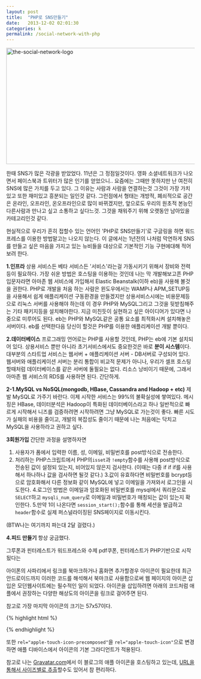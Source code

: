 ```yaml
---
layout: post
title:  "PHP로 SNS만들기"
date:   2013-12-02 02:01:30
categories: k
permalink: /social-network-with-php
---
```


<a href="http://www.flickr.com/photos/openhiun/11155396466" title="the-social-network-logo by openhiun, on Flickr"><img src="http://farm4.staticflickr.com/3800/11155396466_b2fbdd6ed6_o.png" width="800" height="310" alt="the-social-network-logo"></a>

한때 SNS가 많은 각광을 받았었다. 11년은 그 정점일것이다. 영화 소셜네트워크가 나오면서 페이스북과 트위터가 많은 인기를 얻었으니..
요즘에는 그때만 못하지만 난 여전히 SNS에 많은 가치를 두고 있다. 그 이유는 사람과 사람을 연결하는것 그것이 가장 가치있고 또한 재미있고 흥분되는 일인것 같다.
그런점에서 형태는 개방적, 폐쇠적으로 공간은 온라인, 오프라인, 온오프라인으로 많이 바뀌겠지만, 앞으로도 우리의 원초적 본능인 다른사람과 만나고 싶고
소통하고 싶다느것. 그것을 채워주기 위해 오랫동안 남아있을 카테고리인것 같다.

현실적으로 우리가 흔히 접할수 있는 언어인 'PHP로 SNS만들기'로 구글링을 하면 워드프레스를 이용한 방법말고는 나오지 않는다.
이 글에서는 1년전의 나처럼 막연하게 SNS를 만들고 싶은 마음을 가지고 있는 뉴비들을 대상으로 기본적인 기능 구현에대해 적어보려 한다.

**1.인프라**
상용 서비스든 베타 서비스든 '서비스'라는걸 가동시키기 위해서 장비와 전력등이 필요하다. 가장 쉬운 방법은 호스팅을 이용하는 것인데
나는 막 개발해보고픈 PHP입문자라면 아마존 웹 서비스에 가입해서 Elastic Beanstalk(이하 eb)을 사용해 볼것을 권한다.
PHP로 개발을 처음 하는 사람은 윈도우에서는 WAMP나 APM_SETUP등을 사용해서 쉽게 애플리케이션 구동환경을 만들겠지만
상용서비스시에는 비용문제등으로 리눅스 서버를 사용해야 하는데 이 경우 PHP와 MySQL그리고 그것을 뒷받침해주는 기타 패키지등을
설치해야한다. 지금 미친듯이 실현하고 싶은 아이디어가 있다면 나중으로 미루어도 된다. eb는 PHP와 MySQL같은 공통 요소를 최적화시켜 설치해놓은 서버이다.
eb를 선택한다음 당신이 할것은 PHP를 이용한 애플리케이션 개발 뿐이다.

**2.데이터베이스**
프로그래밍 언어로는 PHP를 사용할 것인데, PHP는 eb에 기본 설치되어 있다. 상용서비스 뿐만 아니라 초기서비스에서도 중요한것은
바로 **분이 시스템**이다. 대부분의 스타트업 서비스는 웹서버 + 애플리케이션 서버 - DB서버로 구성되어 있다. 웹서버와 애플리케이션 서버는 분리 통합이
비교적 문제가 아니나, 우리가 셀프 호스팅 할때처럼 데이터베이스를 같은 서버에 둘필요는 없다. 리소스 낭비이기 때문에, 그래서 아마존 웹 서비스의 RDS를 사용하면 된다. 간단하게.

**2-1.MySQL vs NoSQL(mongodb, HBase, Cassandra and Hadoop + etc)**
제발 MySQL로 가주기 바란다. 이제 시작한 서비스는 99%의 불확실성에 쌓여있다. 메시징은 HBase, 데이터분석은 Hadoop이 특화된 데이터베이스라고 하나
일반적으로 빠르게 시작해서 니즈를 검증하려면 시작하려면 그냥 MySQL로 가는것이 좋다. 빠른 시도가 실패의 비용을 줄이고, 개발의 복잡성도 줄이기 때문에 나는 처음에는 닥치고 MySQL을 사용하라고 권하고 싶다.

**3회원가입**
간단한 과정을 설명하자면 
1. 사용자가 폼에서 입력한 이름, 성, 이메일, 비밀번호를 post방식으로 전송한다.
2. 처리하는 PHP스크립트에서 PHP의`isset`과 `!empty`함수를 사용해 post방식으로 전송된 값이 설정되 있는지, 비어있지 않은지 
검사한다. (이때는 다중 if if if를 사용해서 하나하나 값을 검사하면 될것 같다.)
3.값이 유효하다면 비밀번호를 bcrypt등으로 암호화해서 다른 정보화 같이 MySQL에 넣고 이메일을 가져와서 로그인을 시도한다.
4.로그인 방법은 이메일과 암호화된 비밀번호를 mysql에서 쿼리문으로 `SELECT`하고 `mysqli_num_query`로 이메일과 비밀번호가
매칭되는 값이 있는지 확인한다.
5.만약 1이 나온다면 `session_start();`함수를 통해 세션을 발급하고 `header`함수로 실제 퍼스널라이징된 SNS페이지로 이동시킨다.

(BTW나는 여기까지 파는대 2달 걸렸다.)

**4.피드 만들기**
항상 궁금했다.

그루폰과 핀터레스트가 워드프레스와 수제 pdf쿠폰, 핀터레스트가 PHP기반으로 시작됬다는



아이폰의 사파리에서 링크를 북마크하거나 홈화면 추가할경우 아이콘이 필요한데 최근 안드로이드까지 이러한 코드를 해석해서 북마크로 사용함으로써
웹 페이지의 아이콘 삽입은 모던웹사이트에는 필수적인 일이 되었다. 아이콘을 삽입하려면 아래의 코드처럼 애플에서 권장하는 다양한 해상도의 아이콘을 링크로 걸어주면 된다.

참고로 가장 마지막 아이콘의 크기는 57x57이다.

{% highlight html %}
<link rel="apple-touch-icon-precomposed" sizes="144x144" href="#">
<link rel="apple-touch-icon-precomposed" sizes="114x114" href="#">
<link rel="apple-touch-icon-precomposed" sizes="72x72" href="#">
<link rel="apple-touch-icon-precomposed" href="#">
{% endhighlight %}

또한 ``rel="apple-touch-icon-precomposed"``을 ``rel="apple-touch-icon"``으로 변경하면 애플 디바이스에서 아이콘의 기본 그라디언트가 적용된다.

참고로 나는 [Gravatar.com][gravatar]에서 이 블로그의 애플 아이콘을 호스팅하고 있는데, [URL을 통해서 사이즈별로 추출][asaph]할수도 있어서 참 편리하다.

[gravatar]: https://gravatar.com
[asaph]: http://asaph.org/gravatar/
